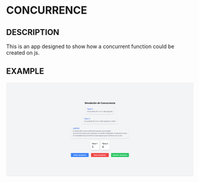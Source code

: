
# CONCURRENCE

## DESCRIPTION

This is an app designed to show how a concurrent function could be created on js.


## EXAMPLE

![Using App](public/example.png)